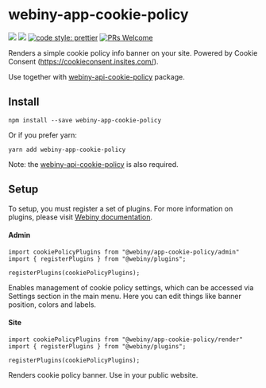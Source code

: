 # webiny-app-cookie-policy
[![](https://img.shields.io/npm/dw/webiny-app-cookie-policy.svg)](https://www.npmjs.com/package/webiny-app-cookie-policy) 
[![](https://img.shields.io/npm/v/webiny-app-cookie-policy.svg)](https://www.npmjs.com/package/webiny-app-cookie-policy)
[![code style: prettier](https://img.shields.io/badge/code_style-prettier-ff69b4.svg?style=flat-square)](https://github.com/prettier/prettier)
[![PRs Welcome](https://img.shields.io/badge/PRs-welcome-brightgreen.svg?style=flat-square)](http://makeapullrequest.com)

Renders a simple cookie policy info banner on your site. 
Powered by Cookie Consent (https://cookieconsent.insites.com/).

Use together with [webiny-api-cookie-policy](../webiny-api-cookie-policy) package.
  
## Install
```
npm install --save webiny-app-cookie-policy
```

Or if you prefer yarn: 
```
yarn add webiny-app-cookie-policy
```

Note: the [webiny-api-cookie-policy](../webiny-api-cookie-policy) is also required.

## Setup
To setup, you must register a set of plugins. For more information on 
plugins, please visit [Webiny documentation](https://docs.webiny.com/docs/developer-tutorials/plugins-crash-course).

#### Admin
```
import cookiePolicyPlugins from "@webiny/app-cookie-policy/admin"
import { registerPlugins } from "@webiny/plugins";

registerPlugins(cookiePolicyPlugins);
```

Enables management of cookie policy settings, which can be accessed via Settings section in the main menu. Here you
can edit things like banner position, colors and labels.


#### Site
```
import cookiePolicyPlugins from "@webiny/app-cookie-policy/render"
import { registerPlugins } from "@webiny/plugins";

registerPlugins(cookiePolicyPlugins);
```

Renders cookie policy banner. Use in your public website.